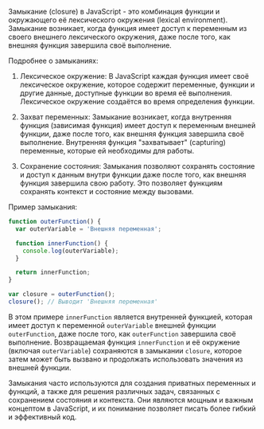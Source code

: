 Замыкание (closure) в JavaScript - это комбинация функции и окружающего её лексического окружения (lexical environment). Замыкание возникает, когда функция имеет доступ к переменным из своего внешнего лексического окружения, даже после того, как внешняя функция завершила своё выполнение.

Подробнее о замыканиях:

1. Лексическое окружение: В JavaScript каждая функция имеет своё лексическое окружение, которое содержит переменные, функции и другие данные, доступные функции во время её выполнения. Лексическое окружение создаётся во время определения функции.

2. Захват переменных: Замыкание возникает, когда внутренняя функция (зависимая функция) имеет доступ к переменным внешней функции, даже после того, как внешняя функция завершила своё выполнение. Внутренняя функция "захватывает" (capturing) переменные, которые ей необходимы для работы.

3. Сохранение состояния: Замыкания позволяют сохранять состояние и доступ к данным внутри функции даже после того, как внешняя функция завершила свою работу. Это позволяет функциям сохранять контекст и состояние между вызовами.

Пример замыкания:

```javascript
function outerFunction() {
  var outerVariable = 'Внешняя переменная';

  function innerFunction() {
    console.log(outerVariable);
  }

  return innerFunction;
}

var closure = outerFunction();
closure(); // Выводит 'Внешняя переменная'
```

В этом примере `innerFunction` является внутренней функцией, которая имеет доступ к переменной `outerVariable` внешней функции `outerFunction`, даже после того, как `outerFunction` завершила своё выполнение. Возвращаемая функция `innerFunction` и её окружение (включая `outerVariable`) сохраняются в замыкании `closure`, которое затем может быть вызвано и продолжать использовать значения из внешней функции.

Замыкания часто используются для создания приватных переменных и функций, а также для решения различных задач, связанных с сохранением состояния и контекста. Они являются мощным и важным концептом в JavaScript, и их понимание позволяет писать более гибкий и эффективный код.